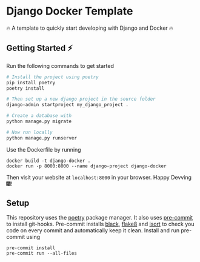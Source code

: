 # Django Docker Template 
:fire: A template to quickly start developing with Django and Docker :fire:

## Getting Started :zap:
Run the following commands to get started
```bash
# Install the project using poetry
pip install poetry
poetry install

# Then set up a new django project in the source folder
django-admin startproject my_django_project .

# Create a database with
python manage.py migrate

# Now run locally
python manage.py runserver
```

Use the Dockerfile by running

```
docker build -t django-docker .
docker run -p 8000:8000 --name django-project django-docker
```

Then visit your website at `localhost:8000` in your browser. Happy Devving :fireworks:!

## Setup

This repository uses the [poetry](https://python-poetry.org/)
package manager. It also uses [pre-commit](https://pre-commit.com/) 
to install git-hooks. 
Pre-commit installs [black](https://github.com/psf/black),
[flake8](https://flake8.pycqa.org/en/latest/)
and [isort](https://pycqa.github.io/isort/) to check you code on 
every commit and automatically keep it clean. Install and run pre-commit 
using 

```commandline
pre-commit install
pre-commit run --all-files
```
